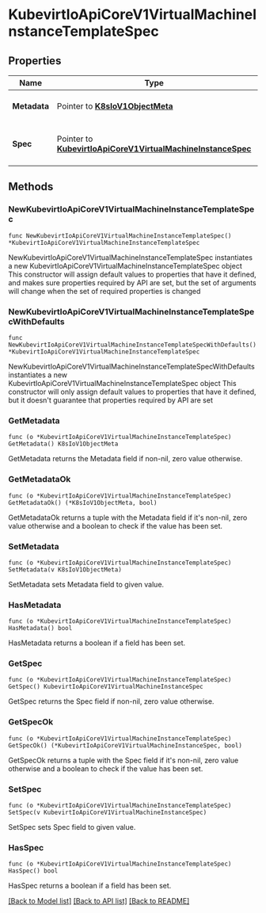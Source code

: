 # KubevirtIoApiCoreV1VirtualMachineInstanceTemplateSpec

## Properties

Name | Type | Description | Notes
------------ | ------------- | ------------- | -------------
**Metadata** | Pointer to [**K8sIoV1ObjectMeta**](K8sIoV1ObjectMeta.md) |  | [optional] [default to {}]
**Spec** | Pointer to [**KubevirtIoApiCoreV1VirtualMachineInstanceSpec**](KubevirtIoApiCoreV1VirtualMachineInstanceSpec.md) | VirtualMachineInstance Spec contains the VirtualMachineInstance specification. | [optional] [default to {}]

## Methods

### NewKubevirtIoApiCoreV1VirtualMachineInstanceTemplateSpec

`func NewKubevirtIoApiCoreV1VirtualMachineInstanceTemplateSpec() *KubevirtIoApiCoreV1VirtualMachineInstanceTemplateSpec`

NewKubevirtIoApiCoreV1VirtualMachineInstanceTemplateSpec instantiates a new KubevirtIoApiCoreV1VirtualMachineInstanceTemplateSpec object
This constructor will assign default values to properties that have it defined,
and makes sure properties required by API are set, but the set of arguments
will change when the set of required properties is changed

### NewKubevirtIoApiCoreV1VirtualMachineInstanceTemplateSpecWithDefaults

`func NewKubevirtIoApiCoreV1VirtualMachineInstanceTemplateSpecWithDefaults() *KubevirtIoApiCoreV1VirtualMachineInstanceTemplateSpec`

NewKubevirtIoApiCoreV1VirtualMachineInstanceTemplateSpecWithDefaults instantiates a new KubevirtIoApiCoreV1VirtualMachineInstanceTemplateSpec object
This constructor will only assign default values to properties that have it defined,
but it doesn't guarantee that properties required by API are set

### GetMetadata

`func (o *KubevirtIoApiCoreV1VirtualMachineInstanceTemplateSpec) GetMetadata() K8sIoV1ObjectMeta`

GetMetadata returns the Metadata field if non-nil, zero value otherwise.

### GetMetadataOk

`func (o *KubevirtIoApiCoreV1VirtualMachineInstanceTemplateSpec) GetMetadataOk() (*K8sIoV1ObjectMeta, bool)`

GetMetadataOk returns a tuple with the Metadata field if it's non-nil, zero value otherwise
and a boolean to check if the value has been set.

### SetMetadata

`func (o *KubevirtIoApiCoreV1VirtualMachineInstanceTemplateSpec) SetMetadata(v K8sIoV1ObjectMeta)`

SetMetadata sets Metadata field to given value.

### HasMetadata

`func (o *KubevirtIoApiCoreV1VirtualMachineInstanceTemplateSpec) HasMetadata() bool`

HasMetadata returns a boolean if a field has been set.

### GetSpec

`func (o *KubevirtIoApiCoreV1VirtualMachineInstanceTemplateSpec) GetSpec() KubevirtIoApiCoreV1VirtualMachineInstanceSpec`

GetSpec returns the Spec field if non-nil, zero value otherwise.

### GetSpecOk

`func (o *KubevirtIoApiCoreV1VirtualMachineInstanceTemplateSpec) GetSpecOk() (*KubevirtIoApiCoreV1VirtualMachineInstanceSpec, bool)`

GetSpecOk returns a tuple with the Spec field if it's non-nil, zero value otherwise
and a boolean to check if the value has been set.

### SetSpec

`func (o *KubevirtIoApiCoreV1VirtualMachineInstanceTemplateSpec) SetSpec(v KubevirtIoApiCoreV1VirtualMachineInstanceSpec)`

SetSpec sets Spec field to given value.

### HasSpec

`func (o *KubevirtIoApiCoreV1VirtualMachineInstanceTemplateSpec) HasSpec() bool`

HasSpec returns a boolean if a field has been set.


[[Back to Model list]](../README.md#documentation-for-models) [[Back to API list]](../README.md#documentation-for-api-endpoints) [[Back to README]](../README.md)


